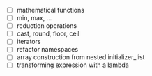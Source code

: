 - [ ] mathematical functions
- [ ] min, max, ...
- [ ] reduction operations
- [ ] cast, round, floor, ceil
- [ ] iterators
- [ ] refactor namespaces
- [ ] array construction from nested initializer_list
- [ ] transforming expression with a lambda
